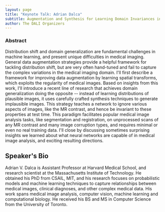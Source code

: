 ```yaml
---
layout: page
title: "Keynote Talk: Adrian Dalca"
subtitle: Augmentation and Synthesis for Learning Domain Invariances in Medical Image Analysis
author: The DALI Organizers
---
```


### Abstract

Distribution shift and domain generalization are fundamental challenges in machine learning, and present unique difficulties in medical imaging. General data augmentation strategies provide a helpful framework for tackling distribution shift, but are very often hand-tuned and fail to capture the complex variations in the medical imaging domain. I'll first describe a framework for improving data augmentation by learning spatial transforms, which exploits the regularity of medical images. Based on insights from this work, I'll introduce a recent line of research that achieves domain generalization doing the opposite -- instead of learning distributions of plausible images, it uses carefully crafted synthesis techniques to generate implausible images. This strategy teaches a network to ignore various aspects of images, like the MR contrast, and hence be invariant to these properties at test time. This paradigm facilitates popular medical image analysis tasks, like segmentation and registration, on unprocessed scans of any MR contrast and many image corruption types, and requires minimal or even no real training data. I'll close by discussing sometimes surprising insights we learned about what neural networks are capable of in medical image analysis, and exciting resulting directions.

## Speaker's Bio

Adrian V. Dalca is Assistant Professor at Harvard Medical School, and research scientist at the Massachusetts Institute of Technology. He obtained his PhD from CSAIL, MIT, and his research focuses on probabilistic models and machine learning techniques to capture relationships between medical images, clinical diagnoses, and other complex medical data. His work spans medical image analysis, computer vision, machine learning and computational biology. He received his BS and MS in Computer Science from the University of Toronto.
